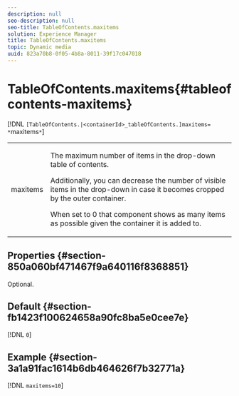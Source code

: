 ```yaml
---
description: null
seo-description: null
seo-title: TableOfContents.maxitems
solution: Experience Manager
title: TableOfContents.maxitems
topic: Dynamic media
uuid: 823a70b8-0f05-4b8a-8011-39f17c047018
---
```


# TableOfContents.maxitems{#tableofcontents-maxitems}

 [!DNL `[TableOfContents.|<containerId>_tableOfContents.]maxitems= *`maxitems`*`]

<table id="table_F9BC656721B04870AC628ACBC47E7200"> 
 <tbody> 
  <tr> 
   <td> <p> <span class="codeph"><span class="varname"> maxitems</span></span> </p> </td> 
   <td> <p>The maximum number of items in the drop-down table of contents. </p> <p>Additionally, you can decrease the number of visible items in the drop-down in case it becomes cropped by the outer container. </p> <p>When set to <span class="codeph"> 0</span> that component shows as many items as possible given the container it is added to. </p> </td> 
  </tr> 
 </tbody> 
</table>

## Properties {#section-850a060bf471467f9a640116f8368851}

Optional.

## Default {#section-fb1423f100624658a90fc8ba5e0cee7e}

[!DNL `0`]

## Example {#section-3a1a91fac1614b6db464626f7b32771a}

[!DNL `maxitems=10`] 
